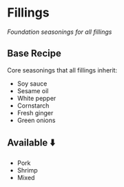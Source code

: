 # Fillings

*Foundation seasonings for all fillings*

## Base Recipe
Core seasonings that all fillings inherit:
- Soy sauce
- Sesame oil
- White pepper
- Cornstarch
- Fresh ginger
- Green onions

## Available ⬇️
- Pork
- Shrimp
- Mixed
